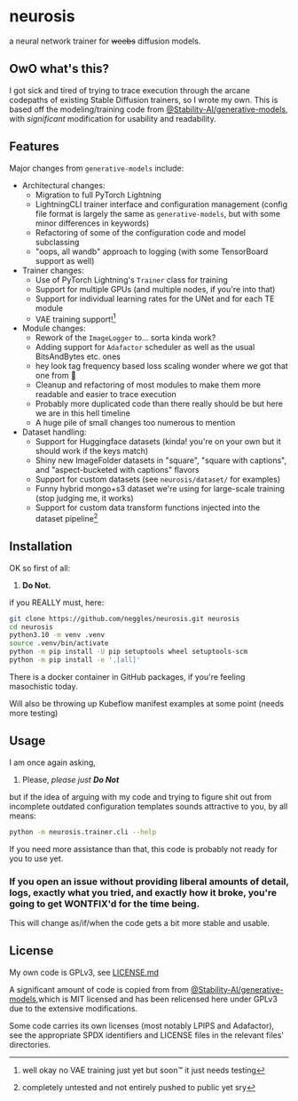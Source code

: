# neurosis

a neural network trainer for ~~weebs~~ diffusion models.

## OwO what's this?

I got sick and tired of trying to trace execution through the arcane codepaths of existing Stable Diffusion trainers, so I wrote my own.
This is based off the modeling/training code from [@Stability-AI/generative-models](https://github.com/Stability-AI/generative-models),
with *significant* modification for usability and readability.

## Features

Major changes from `generative-models` include:

- Architectural changes:
  - Migration to full PyTorch Lightning
  - LightningCLI trainer interface and configuration management (config file format is largely the same as `generative-models`, but with some minor differences in keywords)
  - Refactoring of some of the configuration code and model subclassing
  - "oops, all wandb" approach to logging (with some TensorBoard support as well)
- Trainer changes:
  - Use of PyTorch Lightning's `Trainer` class for training
  - Support for multiple GPUs (and multiple nodes, if you're into that)
  - Support for individual learning rates for the UNet and for each TE module
  - VAE training support![^1]
- Module changes:
  - Rework of the `ImageLogger` to... sorta kinda work?
  - Adding support for `Adafactor` scheduler as well as the usual BitsAndBytes etc. ones
  - hey look tag frequency based loss scaling wonder where we got that one from :eyes:
  - Cleanup and refactoring of most modules to make them more readable and easier to trace execution
  - Probably more duplicated code than there really should be but here we are in this hell timeline
  - A huge pile of small changes too numerous to mention
- Dataset handling:
  - Support for Huggingface datasets (kinda! you're on your own but it should work if the keys match)
  - Shiny new ImageFolder datasets in "square", "square with captions", and "aspect-bucketed with captions" flavors
  - Support for custom datasets (see `neurosis/dataset/` for examples)
  - Funny hybrid mongo+s3 dataset we're using for large-scale training (stop judging me, it works)
  - Support for custom data transform functions injected into the dataset pipeline[^2]

[^1]: well okay no VAE training just yet but soon:tm: it just needs testing
[^2]: completely untested and not entirely pushed to public yet sry

## Installation

OK so first of all:

1. **Do Not.**

if you REALLY must, here:

```bash
git clone https://github.com/neggles/neurosis.git neurosis
cd neurosis
python3.10 -m venv .venv
source .venv/bin/activate
python -m pip install -U pip setuptools wheel setuptools-scm
python -m pip install -e '.[all]'
```

There is a docker container in GitHub packages, if you're feeling masochistic today.

Will also be throwing up Kubeflow manifest examples at some point (needs more testing)

## Usage

I am once again asking,

1. Please, *please just **Do Not***

but if the idea of arguing with my code and trying to figure shit out from incomplete outdated configuration templates
sounds attractive to you, by all means:

```bash
python -m neurosis.trainer.cli --help
```

If you need more assistance than that, this code is probably not ready for you to use yet.

### If you open an issue without providing liberal amounts of detail, logs, exactly what you tried, and exactly how it broke, you're going to get WONTFIX'd for the time being.

This will change as/if/when the code gets a bit more stable and usable.

## License

My own code is GPLv3, see [LICENSE.md](LICENSE.md)

A significant amount of code is copied from from [@Stability-AI/generative-models](https://github.com/Stability-AI/generative-models),which is MIT licensed and has been relicensed here under GPLv3 due to the extensive modifications.

Some code carries its own licenses (most notably LPIPS and Adafactor),
see the appropriate SPDX identifiers and LICENSE files in the relevant files' directories.
